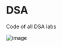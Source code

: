 # DSA
Code of all DSA labs 


![image](https://github.com/user-attachments/assets/3de34c29-e7b8-4855-aed9-0c8eb1a8103f)
